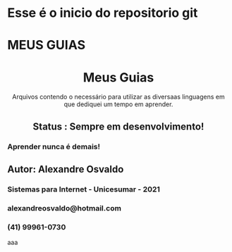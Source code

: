 # Esse é o inicio do repositorio git

# MEUS GUIAS

<h1 align="center">Meus Guias</h1>
<p align="center">Arquivos contendo o necessário para utilizar as diversaas linguagens em que dediquei um tempo em aprender.</p>

 <h2 align="center">
  Status : Sempre em desenvolvimento!
 </h2>
 
 ### Aprender nunca é demais!
 
<h2>Autor: Alexandre Osvaldo</h2>
<h3>Sistemas para Internet - Unicesumar - 2021<h3>
<h3>alexandreosvaldo@hotmail.com</h3>
<h3>(41) 99961-0730</h3>

aaa
